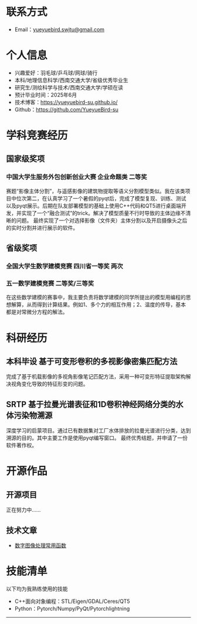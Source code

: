 # 联系方式
* Email：yueyuebird.swjtu@gmail.com

# 个人信息
* 兴趣爱好：羽毛球/乒乓球/网球/骑行
* 本科/地理信息科学/西南交通大学/省级优秀毕业生
* 研究生/测绘科学与技术/西南交通大学/学硕在读
* 预计毕业时间：2025年6月
* 技术博客：https://yueyuebird-su.github.io/
* Github：https://github.com/YueyueBird-su

# 学科竞赛经历

## 国家级奖项

### 中国大学生服务外包创新创业大赛 企业命题类 二等奖
赛题“影像主体分割”，与遥感影像的建筑物提取等语义分割模型类似。我在该类项目中位次第二，在认真学习了一个暑假的pyqt后，完成了模型复现、训练、测试以及pyqt展示。后期在队友部署模型的基础上使用C++代码和QT5进行桌面端开发，并实现了一个“融合测试”的trick。解决了模型质量不行时导致的主体边缘不清晰的问题。
最终实现了一个对选择影像（文件夹）主体分割以及开启摄像头之后的实时分割并进行展示的软件。

## 省级奖项
### 全国大学生数学建模竞赛 四川省一等奖 两次
### 五一数学建模竞赛 二等奖/三等奖
在这些数学建模的赛事中，我主要负责将数学建模的同学所提出的模型用编程的思想解算，从而得到计算结果。例如1、多个力的相互作用；2、温度的传导，基本都是对常微分方程的解法。

# 科研经历
## 本科毕设 基于可变形卷积的多视影像密集匹配方法
完成了基于机载影像的多视角影像笔记匹配方法，采用一种可变形特征提取架构解决视角变化导致的特征形变的问题。
## SRTP 基于拉曼光谱表征和1D卷积神经网络分类的水体污染物溯源
深度学习的启蒙项目。通过已有数据集对工厂水体排放的拉曼光谱进行分类，达到溯源的目的。其中主要工作是使用pyqt编写窗口。
最终优秀结题，并申请了一份软件著作权。


# 开源作品
## 开源项目
正在努力中……

## 技术文章

* [数字图像处理常用函数](https://yueyuebird-su.github.io/2020/11/17/jiHeJiaoZheng/)


# 技能清单

以下均为我熟练使用的技能

* C++面向对象编程：STL/Eigen/GDAL/Ceres/QT5
* Python：Pytorch/Numpy/PyQt/Pytorchlightning
- - -
